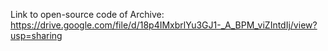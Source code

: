 Link to open-source code of Archive: https://drive.google.com/file/d/18p4IMxbrlYu3GJ1-_A_BPM_viZIntdIj/view?usp=sharing 

